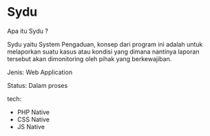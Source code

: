 # Sydu
Apa itu Sydu ?

Sydu yaitu System Pengaduan, konsep dari program ini adalah untuk melaporkan suatu kasus atau kondisi yang dimana nantinya laporan tersebut akan dimonitoring oleh pihak yang berkewajiban.

Jenis: Web Application

Status: Dalam proses

tech:
- PHP Native
- CSS Native
- JS Native
